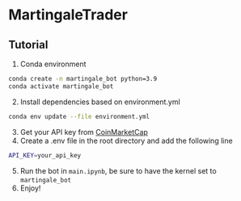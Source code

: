 # MartingaleTrader

## Tutorial
1. Conda environment
```bash
conda create -n martingale_bot python=3.9
conda activate martingale_bot
```
2. Install dependencies based on environment.yml
```bash
conda env update --file environment.yml
```
3. Get your API key from [CoinMarketCap](https://coinmarketcap.com/api/)
4. Create a .env file in the root directory and add the following line
```bash
API_KEY=your_api_key
```
5. Run the bot in `main.ipynb`, be sure to have the kernel set to `martingale_bot`
6. Enjoy!

